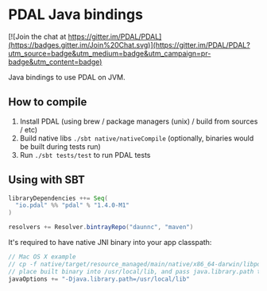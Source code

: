# PDAL Java bindings

[![Join the chat at https://gitter.im/PDAL/PDAL](https://badges.gitter.im/Join%20Chat.svg)](https://gitter.im/PDAL/PDAL?utm_source=badge&utm_medium=badge&utm_campaign=pr-badge&utm_content=badge)

Java bindings to use PDAL on JVM.

## How to compile

1. Install PDAL (using brew / package managers (unix) / build from sources / etc)
2. Build native libs `./sbt native/nativeCompile` (optionally, binaries would be built during tests run)
3. Run `./sbt tests/test` to run PDAL tests

## Using with SBT

```scala
libraryDependencies ++= Seq(
  "io.pdal" %% "pdal" % "1.4.0-M1"
)

resolvers += Resolver.bintrayRepo("daunnc", "maven")
```

It's required to have native JNI binary into your app classpath:

```scala
// Mac OS X example
// cp -f native/target/resource_managed/main/native/x86_64-darwin/libpdaljni0.dylib /usr/local/lib/libpdaljni0.dylib
// place built binary into /usr/local/lib, and pass java.library.path to your JVM
javaOptions += "-Djava.library.path=/usr/local/lib"
```
